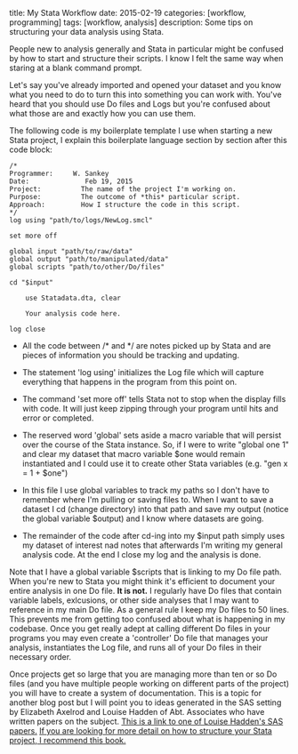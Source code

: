 title: My Stata Workflow
date: 2015-02-19
categories: [workflow, programming]
tags: [workflow, analysis]
description: Some tips on structuring your data analysis using Stata.


People new to analysis generally and Stata in particular might be
confused by how to start and structure their scripts. I know I felt
the same way when staring at a blank command prompt. 

Let's say you've already imported and opened your dataset and you know what you need to do to turn this into something you can work with. You've heard that you should use Do files and Logs but you're confused about what those are and exactly how you can use them.

The following code is my boilerplate template I use when starting a new
Stata project, I explain this boilerplate language section by section
after this code block:

    /*
    Programmer:	    W. Sankey
    Date:		 	   Feb 19, 2015
    Project:		  The name of the project I'm working on.  
    Purpose:		  The outcome of *this* particular script.
    Approach:		  How I structure the code in this script. 
    */
    log using "path/to/logs/NewLog.smcl"
    
    set more off

    global input "path/to/raw/data"
    global output "path/to/manipulated/data"
    global scripts "path/to/other/Do/files"

    cd "$input"

	    use Statadata.dta, clear
    
        Your analysis code here.

    log close

* All the code between /* and */ are notes picked up by Stata and are
  pieces of information you should be tracking and updating.

* The statement 'log using' initializes the Log file which will capture
  everything that happens in the program from this point on. 

* The command 'set more off' tells Stata not to stop when the display
  fills with code. It will just keep zipping through your program until
hits and error or completed. 

* The reserved word 'global' sets aside a macro variable that will
  persist over the course of the Stata instance. So, if I were to write
"global one 1" and clear my dataset that macro variable $one would
remain instantiated and I could use it to create other Stata variables
(e.g. "gen x = 1 + $one")

* In this file I use global variables to track my paths so I don't have
  to remember where I'm pulling or saving files to. When I want to save
a dataset I cd (change directory) into that path and save my output
(notice the global variable $output) and I know where datasets are
going.

* The remainder of the code after cd-ing into my $input path simply uses
  my dataset of interest nad notes that afterwards I'm writing my
general analysis code. At the end I close my log and the analysis is
done. 

Note that I have a global variable $scripts that is linking to my Do file path. When you're new to Stata you might think it's efficient to document your entire analysis in one
Do file. **It is not.** I regularly have Do files that contain variable
labels, exlcusions, or other side analyses that I may want to reference
in my main Do file. As a general rule I keep my Do files to 50 lines.
This prevents me from getting too confused about what is happening in my
codebase. Once you get really adept at calling different Do files in
your programs you may even create a 'controller' Do file that manages
your analysis, instantiates the Log file, and runs all of your Do files
in their necessary order. 

Once projects get so large that you are managing more than ten or so Do
files (and you have multiple people working on different parts of the project) you will have to create a system of documentation. This is a topic for another blog post but I will point you to ideas generated in the SAS setting by Elizabeth Axelrod and Louise Hadden of Abt. Associates who have written papers on the subject. [This is a link to one of Louise Hadden's SAS papers.][1] [If you are looking for more detail on how to structure your Stata project, I recommend this book.][2]




[1]: http://www2.sas.com/proceedings/sugi25/25/po/25p204.pdf
[2]: http://www.amazon.com/Workflow-Data-Analysis-Using-Stata/dp/1597180475/ref=sr_1_1?ie=UTF8&qid=1424487013&sr=8-1&keywords=stata+workflow+of+data+analysis 
